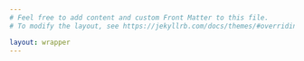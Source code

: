 ```yaml
---
# Feel free to add content and custom Front Matter to this file.
# To modify the layout, see https://jekyllrb.com/docs/themes/#overriding-theme-defaults

layout: wrapper
---
```

